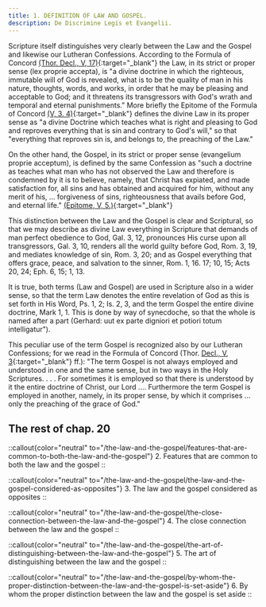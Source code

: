 ```yaml
---
title: 1. DEFINITION OF LAW AND GOSPEL.
description: De Discrimine Legis et Evangelii.
---
```


Scripture itself distinguishes very clearly between the Law and the Gospel and likewise our Lutheran Confessions. According to the Formula of Concord [(Thor. Decl., V, 17)](https://boc.confident.faith/sd-v-0017){:target="_blank"} the Law, in its strict or proper sense (lex proprie accepta), is "a divine doctrine in which the righteous, immutable will of God is revealed, what is to be the quality of man in his nature, thoughts, words, and works, in order that he may be pleasing and acceptable to God; and it threatens its transgressors with God's wrath and temporal and eternal punishments." More briefly the Epitome of the Formula of Concord [(V, 3. 4)](https://boc.confident.faith/ep-v-0003){:target="_blank"} defines the divine Law in its proper sense as "a divine Doctrine which teaches what is right and pleasing to God and reproves everything that is sin and contrary to God's will," so that "everything that reproves sin is, and belongs to, the preaching of the Law."

On the other hand, the Gospel, in its strict or proper sense (evangelium proprie acceptum), is defined by the same Confession as "such a doctrine as teaches what man who has not observed the Law and therefore is condemned by it is to believe, namely, that Christ has expiated, and made satisfaction for, all sins and has obtained and acquired for him, without any merit of his, ... forgiveness of sins, righteousness that avails before God, and eternal life." [(Epitome, V, 5.)](https://boc.confident.faith/ep-v-0005){:target="_blank"}

This distinction between the Law and the Gospel is clear and Scriptural, so that we may describe as divine Law everything in Scripture that demands of man perfect obedience to God, Gal. 3, 12, pronounces His curse upon all transgressors, Gal. 3, 10, renders all the world guilty before God, Rom. 3, 19, and mediates knowledge of sin, Rom. 3, 20; and as Gospel everything that offers grace, peace, and salvation to the sinner, Rom. 1, 16. 17; 10, 15; Acts 20, 24; Eph. 6, 15; 1, 13.

It is true, both terms (Law and Gospel) are used in Scripture also in a wider sense, so that the term Law denotes the entire revelation of God as this is set forth in His Word, Ps. 1, 2; Is. 2, 3, and the term Gospel the entire divine doctrine, Mark 1, 1. This is done by way of synecdoche, so that the whole is named after a part (Gerhard: uut ex parte digniori et potiori totum intelligatur").

This peculiar use of the term Gospel is recognized also by our Lutheran Confessions; for we read in the Formula of Concord (Thor. [Decl., V, 3](https://boc.confident.faith/sd-v-0003){:target="_blank"} ff.): "The term Gospel is not always employed and understood in one and the same sense, but in two ways in the Holy Scriptures. . . . For sometimes it is employed so that there is understood by it the entire doctrine of Christ, our Lord .... Furthermore the term Gospel is employed in another, namely, in its proper sense, by which it comprises ... only the preaching of the grace of God."

## The rest of chap. 20

::callout{color="neutral" to="/the-law-and-the-gospel/features-that-are-common-to-both-the-law-and-the-gospel"}
2. Features that are common to both the law and the gospel
::

::callout{color="neutral" to="/the-law-and-the-gospel/the-law-and-the-gospel-considered-as-opposites"}
3. The law and the gospel considered as opposites
::

::callout{color="neutral" to="/the-law-and-the-gospel/the-close-connection-between-the-law-and-the-gospel"}
4. The close connection between the law and the gospel
::

::callout{color="neutral" to="/the-law-and-the-gospel/the-art-of-distinguishing-between-the-law-and-the-gospel"}
5. The art of distinguishing between the law and the gospel
::

::callout{color="neutral" to="/the-law-and-the-gospel/by-whom-the-proper-distinction-between-the-law-and-the-gospel-is-set-aside"}
6. By whom the proper distinction between the law and the gospel is set aside
::
